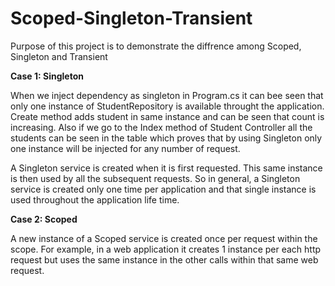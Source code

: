 # Scoped-Singleton-Transient
Purpose of this project is to demonstrate the diffrence among Scoped, Singleton and Transient


**Case 1: Singleton**

When we inject dependency as singleton in Program.cs it can bee seen that only one instance of StudentRepository is available throught the application.
Create method adds student in same instance and can be seen that count is increasing. Also if we go to the Index method of Student Controller all the students can be seen in the table which proves that by using Singleton only one instance will be injected for any number of request.

A Singleton service is created when it is first requested. This same instance is then used by all the subsequent requests. So in general, a Singleton service is created only one time per application and that single instance is used throughout the application life time.


**Case 2: Scoped**

A new instance of a Scoped service is created once per request within the scope. For example, in a web application it creates 1 instance per each http request but uses the same instance in the other calls within that same web request.

